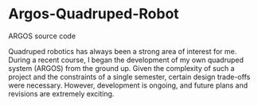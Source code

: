 # Argos-Quadruped-Robot
ARGOS source code

Quadruped robotics has always been a strong area of interest for me. During a recent course, I began the development of my own quadruped system (ARGOS) from the ground up. Given the complexity of such a project and the constraints of a single semester, certain design trade-offs were necessary. However, development is ongoing, and future plans and revisions are extremely exciting.
